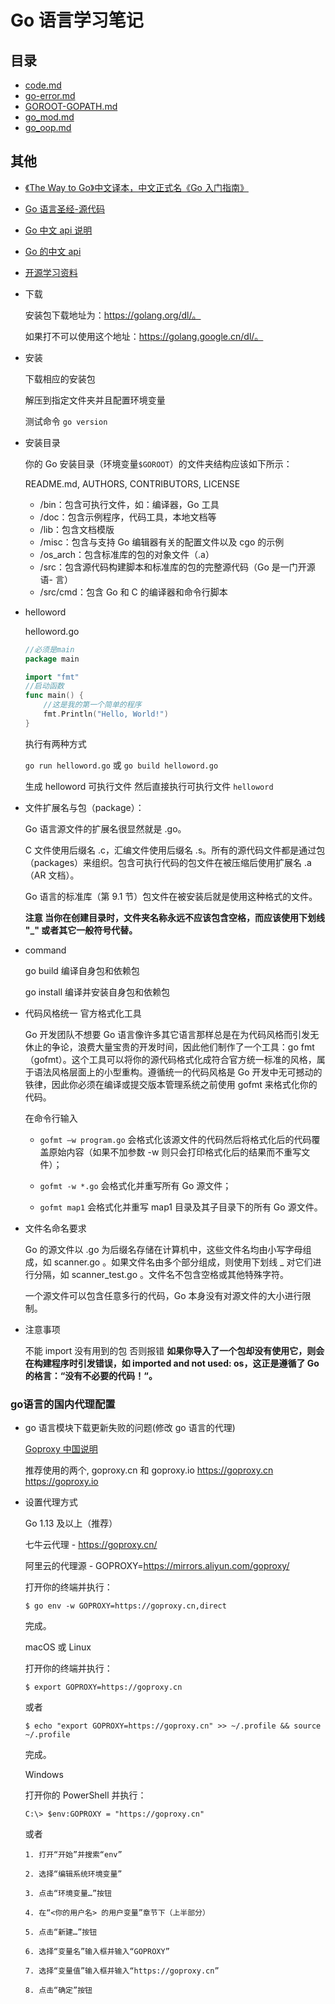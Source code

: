 # Go 语言学习笔记

## 目录

- [code.md](./code.md)
- [go-error.md](./go-error.md)
- [GOROOT-GOPATH.md](./GOROOT-GOPATH.md)
- [go_mod.md](./go_mod.md)
- [go_oop.md](./go_oop.md)

## 其他

- [《The Way to Go》中文译本，中文正式名《Go 入门指南》](https://github.com/unknwon/the-way-to-go_ZH_CN)

- [Go 语言圣经-源代码](https://github.com/adonovan/gopl.io/)

- [Go 中文 api 说明](https://go-zh.org/doc/)

- [Go 的中文 api](https://studygolang.com/pkgdoc)

- [开源学习资料](https://github.com/yangwenmai/learning-golang)

- 下载

  安装包下载地址为：https://golang.org/dl/。

  如果打不可以使用这个地址：https://golang.google.cn/dl/。

- 安装

  下载相应的安装包

  解压到指定文件夹并且配置环境变量

  测试命令 `go version`

- 安装目录

  你的 Go 安装目录（环境变量`$GOROOT`）的文件夹结构应该如下所示：

  README.md, AUTHORS, CONTRIBUTORS, LICENSE

  - /bin：包含可执行文件，如：编译器，Go 工具
  - /doc：包含示例程序，代码工具，本地文档等
  - /lib：包含文档模版
  - /misc：包含与支持 Go 编辑器有关的配置文件以及 cgo 的示例
  - /os_arch：包含标准库的包的对象文件（.a）
  - /src：包含源代码构建脚本和标准库的包的完整源代码（Go 是一门开源语- 言）
  - /src/cmd：包含 Go 和 C 的编译器和命令行脚本

- helloword

  helloword.go

  ```go
  //必须是main
  package main

  import "fmt"
  //启动函数
  func main() {
      //这是我的第一个简单的程序 
      fmt.Println("Hello, World!")
  }
  ```

  执行有两种方式 
  
  `go run helloword.go` 或 `go build helloword.go` 
  
  生成 helloword 可执行文件 然后直接执行可执行文件 `helloword`

- 文件扩展名与包（package）：

  Go 语言源文件的扩展名很显然就是 .go。

  C 文件使用后缀名 .c，汇编文件使用后缀名 .s。所有的源代码文件都是通过包（packages）来组织。包含可执行代码的包文件在被压缩后使用扩展名 .a（AR 文档）。

  Go 语言的标准库（第 9.1 节）包文件在被安装后就是使用这种格式的文件。

  **注意 当你在创建目录时，文件夹名称永远不应该包含空格，而应该使用下划线 "\_" 或者其它一般符号代替。**

- command

  go build 编译自身包和依赖包

  go install 编译并安装自身包和依赖包

- 代码风格统一 官方格式化工具

  Go 开发团队不想要 Go 语言像许多其它语言那样总是在为代码风格而引发无休止的争论，浪费大量宝贵的开发时间，因此他们制作了一个工具：go fmt（gofmt）。这个工具可以将你的源代码格式化成符合官方统一标准的风格，属于语法风格层面上的小型重构。遵循统一的代码风格是 Go 开发中无可撼动的铁律，因此你必须在编译或提交版本管理系统之前使用 gofmt 来格式化你的代码。

  在命令行输入

  - `gofmt –w program.go` 会格式化该源文件的代码然后将格式化后的代码覆盖原始内容（如果不加参数 -w 则只会打印格式化后的结果而不重写文件）；

  - `gofmt -w *.go` 会格式化并重写所有 Go 源文件；

  - `gofmt map1` 会格式化并重写 map1 目录及其子目录下的所有 Go 源文件。

- 文件名命名要求

  Go 的源文件以 .go 为后缀名存储在计算机中，这些文件名均由小写字母组成，如 scanner.go 。如果文件名由多个部分组成，则使用下划线 \_ 对它们进行分隔，如 scanner_test.go 。文件名不包含空格或其他特殊字符。

  一个源文件可以包含任意多行的代码，Go 本身没有对源文件的大小进行限制。

- 注意事项

  不能 import 没有用到的包 否则报错
  **如果你导入了一个包却没有使用它，则会在构建程序时引发错误，如 imported and not used: os，这正是遵循了 Go 的格言：“没有不必要的代码！“。**


### go语言的国内代理配置

- go 语言模块下载更新失败的问题(修改 go 语言的代理)

  [Goproxy 中国说明](https://github.com/goproxy/goproxy.cn/blob/master/README.zh-CN.md)

  推荐使用的两个, goproxy.cn 和 goproxy.io
  https://goproxy.cn
  https://goproxy.io

- 设置代理方式

  Go 1.13 及以上（推荐）

  七牛云代理 - https://goproxy.cn/

  阿里云的代理源 - GOPROXY=https://mirrors.aliyun.com/goproxy/

  打开你的终端并执行：

  `$ go env -w GOPROXY=https://goproxy.cn,direct`

  完成。

  macOS 或 Linux

  打开你的终端并执行：

  `$ export GOPROXY=https://goproxy.cn`

  或者

  `$ echo "export GOPROXY=https://goproxy.cn" >> ~/.profile && source ~/.profile`

  完成。

  Windows

  打开你的 PowerShell 并执行：

  `C:\> $env:GOPROXY = "https://goproxy.cn"`

  或者

  ```
  1. 打开“开始”并搜索“env”

  2. 选择“编辑系统环境变量”

  3. 点击“环境变量…”按钮

  4. 在“<你的用户名> 的用户变量”章节下（上半部分）

  5. 点击“新建…”按钮

  6. 选择“变量名”输入框并输入“GOPROXY”

  7. 选择“变量值”输入框并输入“https://goproxy.cn”

  8. 点击“确定”按钮

  ```

